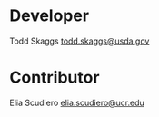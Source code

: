 # Developer

Todd Skaggs <todd.skaggs@usda.gov>

# Contributor

Elia Scudiero <elia.scudiero@ucr.edu>
